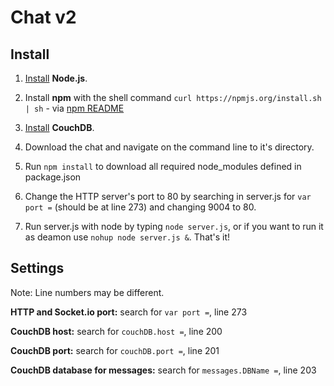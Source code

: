 # Chat v2

## Install

1. [Install](http://github.com/joyent/node/wiki/Installing-Node.js-via-package-manager) **Node.js**.

2. Install **npm** with the shell command `curl https://npmjs.org/install.sh | sh` - via [npm README](https://npmjs.org/doc/README.html#Fancy-Install-Unix)

3. [Install](http://wiki.apache.org/couchdb/Installation) **CouchDB**.

4. Download the chat and navigate on the command line to it's directory.

5. Run `npm install` to download all required node_modules defined in package.json

6. Change the HTTP server's port to 80 by searching in server.js for `var port =` (should be at line 273) and changing 9004 to 80.

7. Run server.js with node by typing `node server.js`, or if you want to run it as deamon use `nohup node server.js &`. That's it!

## Settings

Note: Line numbers may be different.

**HTTP and Socket.io port:** search for `var port =`, line 273

**CouchDB host:** search for `couchDB.host =`, line 200

**CouchDB port:** search for `couchDB.port =`, line 201

**CouchDB database for messages:** search for `messages.DBName =`, line 203
